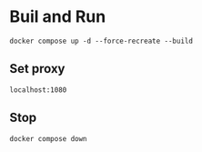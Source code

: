 # Buil and Run
```shell
docker compose up -d --force-recreate --build
```
## Set proxy
```
localhost:1080
```
## Stop 
```shell
docker compose down
```